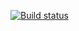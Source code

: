 [![Build status](https://ci.appveyor.com/api/projects/status/dkeo6guraxxb672i?svg=true)](https://ci.appveyor.com/project/EliseevaOL/ahj-dnd)